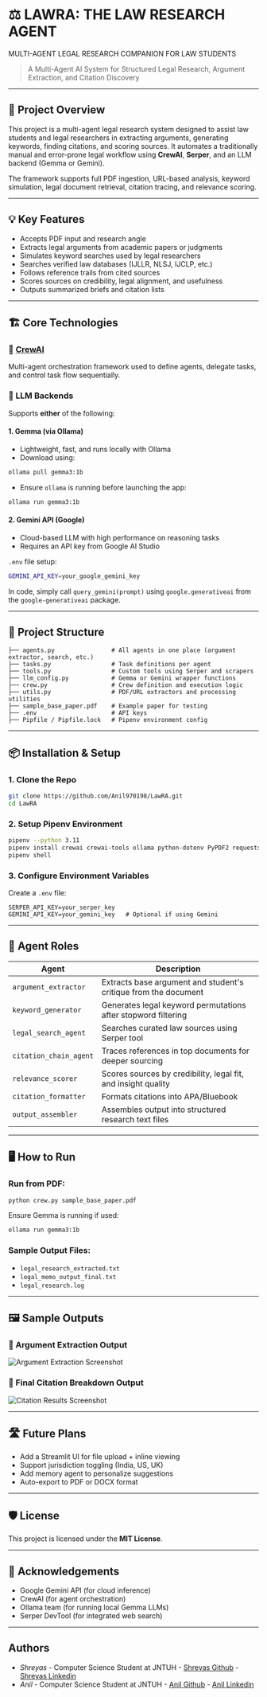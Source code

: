 # ⚖️ LAWRA: THE LAW RESEARCH AGENT
MULTI-AGENT LEGAL RESEARCH COMPANION FOR
LAW STUDENTS

> A Multi-Agent AI System for Structured Legal Research, Argument Extraction, and Citation Discovery

---

## 📘 Project Overview

This project is a multi-agent legal research system designed to assist law students and legal researchers in extracting arguments, generating keywords, finding citations, and scoring sources. It automates a traditionally manual and error-prone legal workflow using **CrewAI**, **Serper**, and an LLM backend (Gemma or Gemini).

The framework supports full PDF ingestion, URL-based analysis, keyword simulation, legal document retrieval, citation tracing, and relevance scoring.

---

## 💡 Key Features

* Accepts PDF input and research angle
* Extracts legal arguments from academic papers or judgments
* Simulates keyword searches used by legal researchers
* Searches verified law databases (IJLLR, NLSJ, IJCLP, etc.)
* Follows reference trails from cited sources
* Scores sources on credibility, legal alignment, and usefulness
* Outputs summarized briefs and citation lists

---

## 🏗️ Core Technologies

### 🔗 [CrewAI](https://docs.crewai.com)

Multi-agent orchestration framework used to define agents, delegate tasks, and control task flow sequentially.

### 🤖 LLM Backends

Supports **either** of the following:

#### 1. **Gemma (via Ollama)**

* Lightweight, fast, and runs locally with Ollama
* Download using:

```bash
ollama pull gemma3:1b
```

* Ensure `ollama` is running before launching the app:

```bash
ollama run gemma3:1b
```

#### 2. **Gemini API (Google)**

* Cloud-based LLM with high performance on reasoning tasks
* Requires an API key from Google AI Studio

`.env` file setup:

```bash
GEMINI_API_KEY=your_google_gemini_key
```

In code, simply call `query_gemini(prompt)` using `google.generativeai` from the `google-generativeai` package.

---

## 📁 Project Structure

```
├── agents.py                # All agents in one place (argument extractor, search, etc.)
├── tasks.py                 # Task definitions per agent
├── tools.py                 # Custom tools using Serper and scrapers
├── llm_config.py            # Gemma or Gemini wrapper functions
├── crew.py                  # Crew definition and execution logic
├── utils.py                 # PDF/URL extractors and processing utilities
├── sample_base_paper.pdf    # Example paper for testing
├── .env                     # API keys
├── Pipfile / Pipfile.lock   # Pipenv environment config
```

---

## 📦 Installation & Setup

### 1. Clone the Repo

```bash
git clone https://github.com/Anil970198/LawRA.git
cd LawRA
```

### 2. Setup Pipenv Environment

```bash
pipenv --python 3.11
pipenv install crewai crewai-tools ollama python-dotenv PyPDF2 requests
pipenv shell
```

### 3. Configure Environment Variables

Create a `.env` file:

```env
SERPER_API_KEY=your_serper_key
GEMINI_API_KEY=your_gemini_key   # Optional if using Gemini
```

---

## 🧠 Agent Roles

| Agent                  | Description                                                     |
| ---------------------- | --------------------------------------------------------------- |
| `argument_extractor`   | Extracts base argument and student's critique from the document |
| `keyword_generator`    | Generates legal keyword permutations after stopword filtering   |
| `legal_search_agent`   | Searches curated law sources using Serper tool                  |
| `citation_chain_agent` | Traces references in top documents for deeper sourcing          |
| `relevance_scorer`     | Scores sources by credibility, legal fit, and insight quality   |
| `citation_formatter`   | Formats citations into APA/Bluebook                             |
| `output_assembler`     | Assembles output into structured research text files            |

---

## 🖥️ How to Run

### Run from PDF:

```bash
python crew.py sample_base_paper.pdf
```

Ensure Gemma is running if used:

```bash
ollama run gemma3:1b
```

### Sample Output Files:

* `legal_research_extracted.txt`
* `legal_memo_output_final.txt`
* `legal_research.log`

---

## 🖼️ Sample Outputs

### 📌 Argument Extraction Output

![Argument Extraction Screenshot](https://github.com/Anil970198/LawRA/blob/4cfccddc61347c4c94f98c9b16870731683453d5/home%20screen.png?raw=true)

### 📌 Final Citation Breakdown Output

![Citation Results Screenshot](https://github.com/Anil970198/LawRA/blob/4cfccddc61347c4c94f98c9b16870731683453d5/results.png?raw=true)


---

## 🛣️ Future Plans

* Add a Streamlit UI for file upload + inline viewing
* Support jurisdiction toggling (India, US, UK)
* Add memory agent to personalize suggestions
* Auto-export to PDF or DOCX format

---

## 🛡️ License

This project is licensed under the **MIT License**.

---

## 🙌 Acknowledgements

* Google Gemini API (for cloud inference)
* CrewAI (for agent orchestration)
* Ollama team (for running local Gemma LLMs)
* Serper DevTool (for integrated web search)

---

## Authors

* *Shreyas* - Computer Science Student at JNTUH - [Shreyas Github](https://github.com/SRB1025X) - [Shreyas Linkedin](https://www.linkedin.com/in/srb1025x/)
* *Anil* - Computer Science Student at JNTUH - [Anil Github](https://github.com/Anil970198) - [Anil Linkedin](https://www.linkedin.com/in/mondru-anil/)
